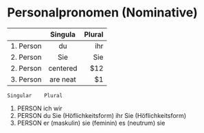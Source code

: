 # Personalpronomen (Nominative)

|               | Singula       | Plural|
| ------------- |:-------------:| -----:|
| 1. Person     | du            | ihr   |
| 2. Person     | Sie           | Sie   |
| 2. Person     | centered      |   $12 |
| 3. Person     | are neat      |    $1 |



	Singular	Plural
1. PERSON	ich	wir
2. PERSON	du
Sie (Höflichkeitsform)	ihr
Sie (Höflichkeitsform)
3. PERSON	er (maskulin)
sie (feminin)
es (neutrum)
sie
